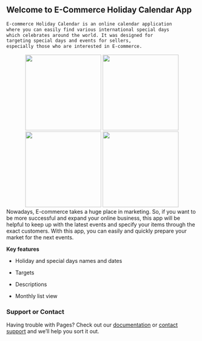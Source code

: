 ## Welcome to E-Commerce Holiday Calendar App
```markdown
E-commerce Holiday Calendar is an online calendar application 
where you can easily find various international special days 
which celebrates around the world. It was designed for 
targeting special days and events for sellers, 
especially those who are interested in E-commerce.
```

<div align="center">
    <img src="https://user-images.githubusercontent.com/38799123/166078828-d37bf572-afbc-4f50-b7a1-4b8b654d4b47.png" width="200px"</img> 
    <img src="https://user-images.githubusercontent.com/38799123/166078868-afcf2894-7cb8-4a23-bd39-8a6cf8b8aace.png" width="200px"</img> 
    <img src="https://user-images.githubusercontent.com/38799123/166079197-05cc842d-f871-47c1-8a85-389077986ced.png" width="200px"</img> 
    <img src="https://user-images.githubusercontent.com/38799123/166079265-54004657-a1ab-4f05-b465-eb37e25d75f3.png" width="200px"</img> 
</div>
Nowadays, E-commerce takes a huge place in marketing. So, if you want to be more successful and expand your online business, this app will be helpful to keep up with the latest events and specify your items through the exact customers. With this app, you can easily and quickly prepare your market for the next events. 

**Key features**

- Holiday and special days names and dates

- Targets

- Descriptions

- Monthly list view


### Support or Contact

Having trouble with Pages? Check out our [documentation](https://docs.github.com/categories/github-pages-basics/) or [contact support](https://support.github.com/contact) and we’ll help you sort it out.
